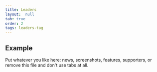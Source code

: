 ```yaml
---
title: Leaders
layout:  null
tab: true
order: 2
tags: leaders-tag
---
```


## Example

Put whatever you like here: news, screenshots, features, supporters, or remove this file and don't use tabs at all.
